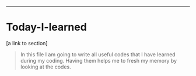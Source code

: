 ***
# Today-I-learned
[a link to section]
> In this file I am going to write all useful codes that I have learned during my coding. Having them helps me to fresh my memory by looking at the codes.

